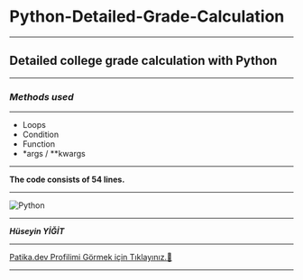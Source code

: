 # Python-Detailed-Grade-Calculation

---

## Detailed college grade calculation with Python

---
### ***Methods used***
---
- Loops
- Condition
- Function
- *args / **kwargs

---

**The code consists of 54 lines.**

---

![Python](https://play-lh.googleusercontent.com/8_Te6J9NEOkPb-QtJaG1vKlooZHj5q91Izh4dTzgwMOSOzO82zoLL5oiEn3z4xeNLgw=w240-h480-rw)

---

***Hüseyin YİĞİT***

---

[Patika.dev Profilimi Görmek için Tıklayınız.👀](https://app.patika.dev/ruzgiiar)

---
